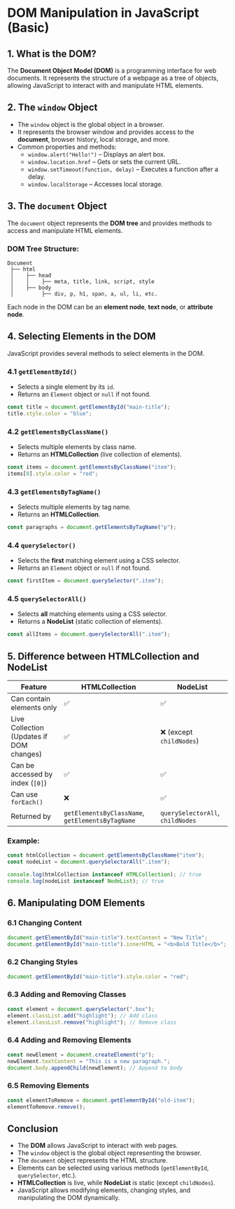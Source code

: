 # DOM Manipulation in JavaScript (Basic)

## 1. What is the DOM?
The **Document Object Model (DOM)** is a programming interface for web documents. It represents the structure of a webpage as a tree of objects, allowing JavaScript to interact with and manipulate HTML elements.

## 2. The `window` Object
- The `window` object is the global object in a browser.
- It represents the browser window and provides access to the **document**, browser history, local storage, and more.
- Common properties and methods:
  - `window.alert("Hello!")` – Displays an alert box.
  - `window.location.href` – Gets or sets the current URL.
  - `window.setTimeout(function, delay)` – Executes a function after a delay.
  - `window.localStorage` – Accesses local storage.

## 3. The `document` Object
The `document` object represents the **DOM tree** and provides methods to access and manipulate HTML elements.

### DOM Tree Structure:
```
Document
 ├── html
 │    ├── head
 │    │    ├── meta, title, link, script, style
 │    ├── body
 │         ├── div, p, h1, span, a, ul, li, etc.
```
Each node in the DOM can be an **element node**, **text node**, or **attribute node**.

## 4. Selecting Elements in the DOM
JavaScript provides several methods to select elements in the DOM.

### 4.1 `getElementById()`
- Selects a single element by its `id`.
- Returns an `Element` object or `null` if not found.
```js
const title = document.getElementById("main-title");
title.style.color = "blue";
```

### 4.2 `getElementsByClassName()`
- Selects multiple elements by class name.
- Returns an **HTMLCollection** (live collection of elements).
```js
const items = document.getElementsByClassName("item");
items[0].style.color = "red";
```

### 4.3 `getElementsByTagName()`
- Selects multiple elements by tag name.
- Returns an **HTMLCollection**.
```js
const paragraphs = document.getElementsByTagName("p");
```

### 4.4 `querySelector()`
- Selects the **first** matching element using a CSS selector.
- Returns an `Element` object or `null` if not found.
```js
const firstItem = document.querySelector(".item");
```

### 4.5 `querySelectorAll()`
- Selects **all** matching elements using a CSS selector.
- Returns a **NodeList** (static collection of elements).
```js
const allItems = document.querySelectorAll(".item");
```

## 5. Difference between HTMLCollection and NodeList
| Feature              | HTMLCollection | NodeList |
|----------------------|---------------|----------|
| Can contain elements only | ✅ | ✅ |
| Live Collection (Updates if DOM changes) | ✅ | ❌ (except `childNodes`) |
| Can be accessed by index (`[0]`) | ✅ | ✅ |
| Can use `forEach()` | ❌ | ✅ |
| Returned by | `getElementsByClassName`, `getElementsByTagName` | `querySelectorAll`, `childNodes` |

### Example:
```js
const htmlCollection = document.getElementsByClassName("item");
const nodeList = document.querySelectorAll(".item");

console.log(htmlCollection instanceof HTMLCollection); // true
console.log(nodeList instanceof NodeList); // true
```

## 6. Manipulating DOM Elements
### 6.1 Changing Content
```js
document.getElementById("main-title").textContent = "New Title";
document.getElementById("main-title").innerHTML = "<b>Bold Title</b>";
```

### 6.2 Changing Styles
```js
document.getElementById("main-title").style.color = "red";
```

### 6.3 Adding and Removing Classes
```js
const element = document.querySelector(".box");
element.classList.add("highlight"); // Add class
element.classList.remove("highlight"); // Remove class
```

### 6.4 Adding and Removing Elements
```js
const newElement = document.createElement("p");
newElement.textContent = "This is a new paragraph.";
document.body.appendChild(newElement); // Append to body
```

### 6.5 Removing Elements
```js
const elementToRemove = document.getElementById("old-item");
elementToRemove.remove();
```

## Conclusion
- The **DOM** allows JavaScript to interact with web pages.
- The `window` object is the global object representing the browser.
- The `document` object represents the HTML structure.
- Elements can be selected using various methods (`getElementById`, `querySelector`, etc.).
- **HTMLCollection** is live, while **NodeList** is static (except `childNodes`).
- JavaScript allows modifying elements, changing styles, and manipulating the DOM dynamically.
